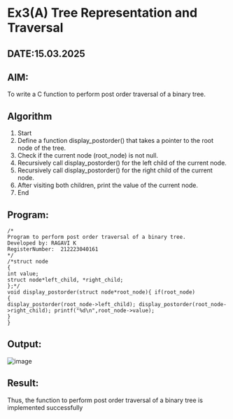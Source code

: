 # Ex3(A) Tree Representation and Traversal
## DATE:15.03.2025
## AIM:
To write a C function to perform post order traversal of a binary tree.

## Algorithm
1.	Start
2.	Define a function display_postorder() that takes a pointer to the root node of the tree.
3.	Check if the current node (root_node) is not null.
4.	Recursively call display_postorder() for the left child of the current node.
5.	Recursively call display_postorder() for the right child of the current node.
6.	After visiting both children, print the value of the current node.
7.	End


## Program:
```
/*
Program to perform post order traversal of a binary tree.
Developed by: RAGAVI K
RegisterNumber:  212223040161
*/
/*struct node
{
int value;
struct node*left_child, *right_child;
};*/
void display_postorder(struct node*root_node){ if(root_node)
{
display_postorder(root_node->left_child); display_postorder(root_node->right_child); printf("%d\n",root_node->value);
}
}

```

## Output:
![image](https://github.com/user-attachments/assets/323bcf15-2dc0-4dde-b26e-6673bfb1b115)



## Result:
Thus, the function to perform post order traversal of a binary tree is implemented successfully
